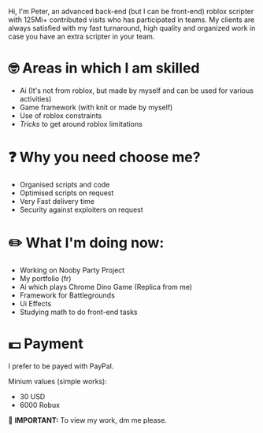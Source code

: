 Hi, I'm Peter, an advanced back-end (but I can be front-end) roblox scripter with 125Mi+ contributed visits who has participated in teams. My clients are always satisfied with my fast turnaround, high quality and organized work in case you have an extra scripter in your team.

# 🤓 Areas in which I am skilled

- Ai (It's not from roblox, but made by myself and can be used for various activities)
- Game framework (with knit or made by myself)
- Use of roblox constraints
- *Tricks* to get around roblox limitations

# ❓ Why you need choose me?

- Organised scripts and code
- Optimised scripts on request
- Very Fast delivery time
- Security against exploiters on request

# ✏️ What I'm doing now:
- Working on Nooby Party Project
- My portfolio (fr)
- Ai which plays Chrome Dino Game (Replica from me)
- Framework for Battlegrounds
- Ui Effects
- Studying math to do front-end tasks

# 💵 Payment

I prefer to be payed with PayPal.

Minium values (simple works):
 - 30 USD
 - 6000 Robux

📌 **IMPORTANT:** To view my work, dm me please.
